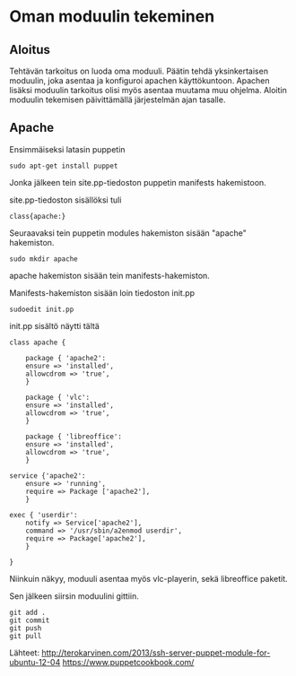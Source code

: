 # Oman moduulin tekeminen

## Aloitus

Tehtävän tarkoitus on luoda oma moduuli. Päätin tehdä yksinkertaisen moduulin, joka asentaa ja konfiguroi apachen käyttökuntoon.
Apachen lisäksi moduulin tarkoitus olisi myös asentaa muutama muu ohjelma.
Aloitin moduulin tekemisen päivittämällä järjestelmän ajan tasalle.

## Apache

Ensimmäiseksi latasin puppetin
```
sudo apt-get install puppet
```
Jonka jälkeen tein site.pp-tiedoston puppetin manifests hakemistoon.

site.pp-tiedoston sisällöksi tuli
``` 
class{apache:}
```
Seuraavaksi tein puppetin modules hakemiston sisään "apache" hakemiston.

```
sudo mkdir apache
```
apache hakemiston sisään tein manifests-hakemiston.

Manifests-hakemiston sisään loin tiedoston init.pp
```
sudoedit init.pp
```
init.pp sisältö näytti tältä
```
class apache {
	
	package { 'apache2':
	ensure => 'installed',
	allowcdrom => 'true',
	}

	package { 'vlc':
	ensure => 'installed',
	allowcdrom => 'true',
	}

	package { 'libreoffice':
	ensure => 'installed',
	allowcdrom => 'true',
	}

service {'apache2':
	ensure => 'running',
	require => Package ['apache2'],
	}

exec { 'userdir':
	notify => Service['apache2'],
	command => '/usr/sbin/a2enmod userdir',
	require => Package['apache2'],
	}

}
```
Niinkuin näkyy, moduuli asentaa myös vlc-playerin, sekä libreoffice paketit.

Sen jälkeen siirsin moduulini gittiin.

```
git add .
git commit
git push
git pull
```

Lähteet:
http://terokarvinen.com/2013/ssh-server-puppet-module-for-ubuntu-12-04
https://www.puppetcookbook.com/


